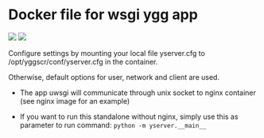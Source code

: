 # Docker file for wsgi ygg app

[![](https://images.microbadger.com/badges/image/architek/yggscr.svg)](https://microbadger.com/images/architek/yggscr "Get your own image badge on microbadger.com") [![](https://images.microbadger.com/badges/version/architek/yggscr.svg)](https://microbadger.com/images/architek/yggscr "Get your own version badge on microbadger.com")

Configure settings by mounting your local file yserver.cfg to /opt/yggscr/conf/yserver.cfg in the container.

Otherwise, default options for user, network and client are used.


* The app uwsgi will communicate through unix socket to nginx container (see nginx image for an example)

* If you want to run this standalone without nginx, simply use this as parameter to run command: `python -m yserver.__main__`

